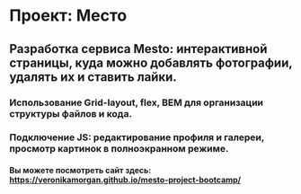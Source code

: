 # Проект: Место

## Разработка сервиса Mesto: интерактивной страницы, куда можно добавлять фотографии, удалять их и ставить лайки.

### Использование Grid-layout, flex, BEM для организации структуры файлов и кода.
### Подключение JS: редактирование профиля и галереи, просмотр картинок в полноэкранном режиме. 

#### Вы можете посмотреть сайт здесь: https://veronikamorgan.github.io/mesto-project-bootcamp/
